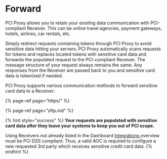 # Forward

PCI Proxy allows you to retain your existing data communication with PCI-compliant Receiver. This can be online travel agencies, payment gateways, hotels, airlines, car rentals, etc.

Simply redirect requests containing tokens through PCI Proxy to avoid sensitive data hitting your servers. PCI Proxy automatically scans requests for tokens and replaces located tokens with sensitive card data and forwards the populated request to the PCI-compliant Receiver. The message structure of your request always remains the same. Any responses from the Receiver are passed back to you and sensitive card data is tokenized if needed.

PCI Proxy supports various communication methods to forward sensitive card data to a Receiver:

{% page-ref page="https/" %}

{% page-ref page="sftp.md" %}

{% hint style="success" %}
**Your requests are populated with sensitive card data after they leave your systems to keep you out of PCI scope.**

Using Receivers not already listed in the Dashboard [Integrations ](../../pci-proxy-dashboard/add-integrations.md)overview must be PCI DSS compliant. Thus, a valid AOC is required to configure a new requested 3rd party which receives sensitive credit card data. 
{% endhint %}



